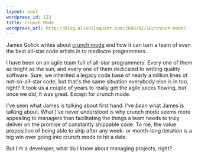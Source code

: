 ```yaml
---
layout: post
wordpress_id: 123
title: Crunch Mode
wordpress_url: http://blog.alieniloquent.com/2008/02/18/crunch-mode/
---
```

James Golick writes about [crunch mode][1] and how it can turn a team of even
the best all-star code artists in to mediocre programmers.

I have been on an agile team full of all-star programmers. Every one of them
as bright as the sun, and every one of them dedicated to writing quality
software. Sure, we inherited a legacy code base of nearly a million lines of
not-so-all-star code, but that's the same situation everybody else is in too,
right? It took us a couple of years to really get the agile juices flowing,
but once we did, it was great. Except for crunch mode.

I've seen what James is talking about first hand. I've _been_ what James is
talking about. What I've never understood is why crunch mode seems more
appealing to managers than facilitating the things a team needs to truly
deliver on the promise of constantly shippable code. To me, the value
proposition of being able to ship after any week- or month-long iteration is a
big win over going into crunch mode to hit a date.

But I'm a developer, what do I know about managing projects, right?

   [1]: http://jamesgolick.com/2008/2/18/the-crunch-mode-paradox-turning-superstars-average

